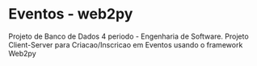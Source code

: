 # Eventos - web2py
Projeto de Banco de Dados 4 periodo - Engenharia de Software. Projeto Client-Server para Criacao/Inscricao em Eventos usando o framework Web2py
